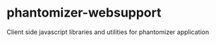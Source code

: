 phantomizer-websupport
======================

Client side javascript libraries and utilities for phantomizer application
